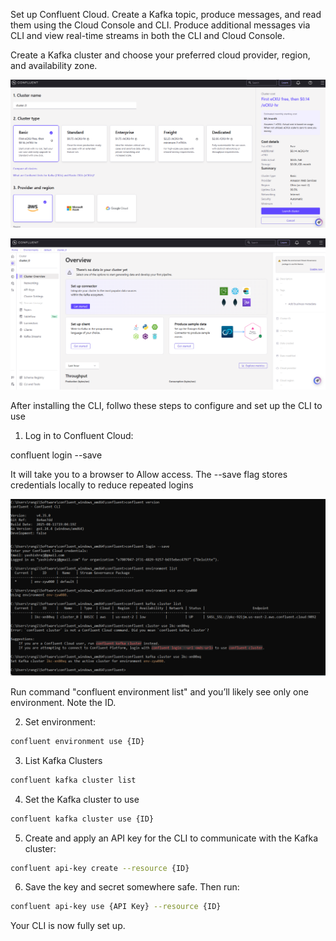Set up Confluent Cloud.
Create a Kafka topic, produce messages, and read them using the Cloud Console and CLI.
Produce additional messages via CLI and view real-time streams in both the CLI and Cloud Console.

Create a Kafka cluster and choose your preferred cloud provider, region, and availability zone.

![alt text](image.png)

![alt text](image-1.png)


After installing the CLI, follwo these steps to configure and set up the CLI to use

1. Log in to Confluent Cloud:

confluent login --save

It will take you to a browser to Allow access. The --save flag stores credentials locally to reduce repeated logins

![alt text](image-2.png)

Run command "confluent environment list" and you’ll likely see only one environment. Note the ID.

2. Set environment:

```sh
confluent environment use {ID}
```

3. List Kafka Clusters

```sh
confluent kafka cluster list
```

4. Set the Kafka cluster to use

```sh
confluent kafka cluster use {ID}
```

5. Create and apply an API key for the CLI to communicate with the Kafka cluster:

```sh
confluent api-key create --resource {ID}
```

6. Save the key and secret somewhere safe. Then run:

```sh
confluent api-key use {API Key} --resource {ID}
```

Your CLI is now fully set up.